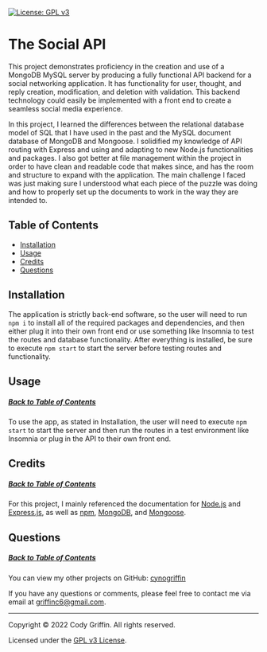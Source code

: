 [![License: GPL v3](https://img.shields.io/badge/License-GPLv3-blue.svg)](https://www.gnu.org/licenses/gpl-3.0)

# The Social API

This project demonstrates proficiency in the creation and use of a MongoDB MySQL server by producing a fully functional API backend for a social networking application. It has functionality for user, thought, and reply creation, modification, and deletion with validation. This backend technology could easily be implemented with a front end to create a seamless social media experience.

In this project, I learned the differences between the relational database model of SQL that I have used in the past and the MySQL document database of MongoDB and Mongoose. I solidified my knowledge of API routing with Express and using and adapting to new Node.js functionalities and packages. I also got better at file management within the project in order to have clean and readable code that makes since, and has the room and structure to expand with the application. The main challenge I faced was just making sure I understood what each piece of the puzzle was doing and how to properly set up the documents to work in the way they are intended to.

## Table of Contents

* [Installation](#installation)
* [Usage](#usage)
* [Credits](#credits)
* [Questions](#questions)

## Installation

The application is strictly back-end software, so the user will need to run `npm i` to install all of the required packages and dependencies, and then either plug it into their own front end or use something like Insomnia to test the routes and database functionality. After everything is installed, be sure to execute `npm start` to start the server before testing routes and functionality.

## Usage
##### [Back to Table of Contents](#table-of-contents)

To use the app, as stated in Installation, the user will need to execute `npm start` to start the server and then run the routes in a test environment like Insomnia or plug in the API to their own front end.

## Credits
##### [Back to Table of Contents](#table-of-contents)

For this project, I mainly referenced the documentation for [Node.js](https://nodejs.org/api/) and [Express.js](https://www.npmjs.com/package/express), as well as [npm](https://docs.npmjs.com/downloading-and-installing-node-js-and-npm), [MongoDB](https://www.mongodb.com/docs/manual/tutorial/getting-started/), and [Mongoose](https://mongoosejs.com/docs/index.html).

## Questions
##### [Back to Table of Contents](#table-of-contents)

You can view my other projects on GitHub: [cynogriffin](https://github.com/cynogriffin)

If you have any questions or comments, please feel free to contact me via email at griffinc6@gmail.com.


---
Copyright &copy; 2022 Cody Griffin. All rights reserved.

Licensed under the [GPL v3 License](https://www.gnu.org/licenses/gpl-3.0).  